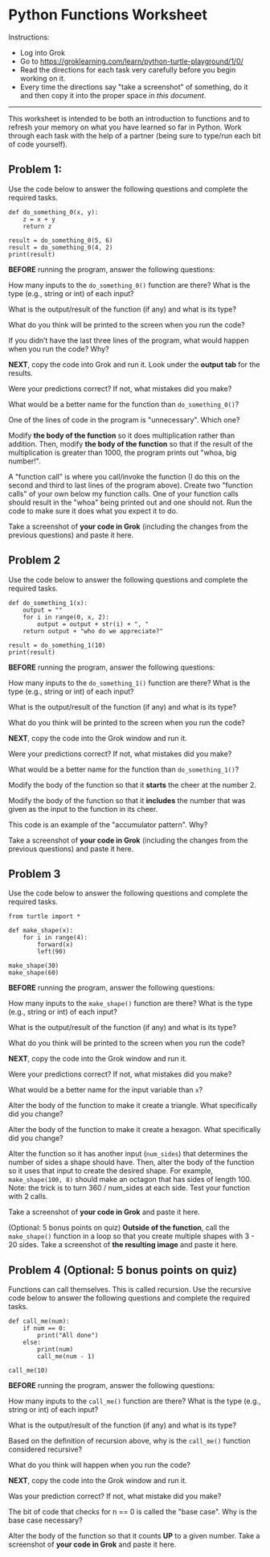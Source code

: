 # Python Functions Worksheet

Instructions:
- Log into Grok
- Go to https://groklearning.com/learn/python-turtle-playground/1/0/
- Read the directions for each task very carefully before you begin working on it.
- Every time the directions say "take a screenshot" of something, do it and then copy it into the proper space _in this document_.

---

This worksheet is intended to be both an introduction to functions and to refresh your memory on what you have learned so far in Python. Work through each task with the help of a partner (being sure to type/run each bit of code yourself).

## Problem 1:

Use the code below to answer the following questions and complete the required tasks.

```
def do_something_0(x, y):
    z = x + y
    return z

result = do_something_0(5, 6)
result = do_something_0(4, 2)
print(result)
```

**BEFORE** running the program, answer the following questions:

How many inputs to the `do_something_0()` function are there? What is the type (e.g., string or int) of each input?

>

What is the output/result of the function (if any) and what is its type?

>

What do you think will be printed to the screen when you run the code?

>

If you didn’t have the last three lines of the program, what would happen when you run the code? Why?

>

**NEXT**, copy the code into Grok and run it. Look under the **output tab** for the results. 

Were your predictions correct? If not, what mistakes did you make?

>

What would be a better name for the function than `do_something_0()`?

>

One of the lines of code in the program is "unnecessary". Which one?

>

Modify **the body of the function** so it does multiplication rather than addition. Then, modify **the body of the function** so that if the result of the multiplication is greater than 1000, the program prints out "whoa, big number!".

A "function call" is where you call/invoke the function (I do this on the second and third to last lines of the program above). Create two "function calls" of your own below my function calls. One of your function calls should result in the "whoa" being printed out and one should not. Run the code to make sure it does what you expect it to do.

Take a screenshot of **your code in Grok** (including the changes from the previous questions) and paste it here.

## Problem 2

Use the code below to answer the following questions and complete the required tasks.

```
def do_something_1(x):
    output = ""
    for i in range(0, x, 2):
        output = output + str(i) + ", "
    return output + "who do we appreciate?"

result = do_something_1(10)
print(result)
```

**BEFORE** running the program, answer the following questions:

How many inputs to the `do_something_1()` function are there? What is the type (e.g., string or int) of each input?

>

What is the output/result of the function (if any) and what is its type?

>

What do you think will be printed to the screen when you run the code?

>

**NEXT**, copy the code into the Grok window and run it.

Were your predictions correct? If not, what mistakes did you make?

>

What would be a better name for the function than `do_something_1()`?

>

Modify the body of the function so that it **starts** the cheer at the number 2.

Modify the body of the function so that it **includes** the number that was given as the input to the function in its cheer.

This code is an example of the "accumulator pattern". Why?

>

Take a screenshot of **your code in Grok** (including the changes from the previous questions) and paste it here.

## Problem 3

Use the code below to answer the following questions and complete the required tasks.

```
from turtle import *

def make_shape(x):
    for i in range(4):
        forward(x)
        left(90)

make_shape(30)
make_shape(60)
```

**BEFORE** running the program, answer the following questions:

How many inputs to the `make_shape()` function are there? What is the type (e.g., string or int) of each input?

>

What is the output/result of the function (if any) and what is its type?

>

What do you think will be printed to the screen when you run the code?

>

**NEXT**, copy the code into the Grok window and run it.

Were your predictions correct? If not, what mistakes did you make?

>

What would be a better name for the input variable than `x`?

>

Alter the body of the function to make it create a triangle. What specifically did you change?

>

Alter the body of the function to make it create a hexagon. What specifically did you change?

>

Alter the function so it has another input (`num_sides`) that determines the number of sides a shape should have. Then, alter the body of the function so it uses that input to create the desired shape. For example, `make_shape(100, 8)` should make an octagon that has sides of length 100. Note: the trick is to turn 360 / num_sides at each side. Test your function with 2 calls.

Take a screenshot of **your code in Grok** and paste it here.

(Optional: 5 bonus points on quiz) **Outside of the function**, call the `make_shape()` function in a loop so that you create multiple shapes with 3 - 20 sides. Take a screenshot of **the resulting image** and paste it here.

## Problem 4 (Optional: 5 bonus points on quiz)

Functions can call themselves. This is called recursion. Use the recursive code below to answer the following questions and complete the required tasks.

```
def call_me(num):
    if num == 0:
        print("All done")
    else:
        print(num)
        call_me(num - 1)

call_me(10)
```

**BEFORE** running the program, answer the following questions:

How many inputs to the `call_me()` function are there? What is the type (e.g., string or int) of each input?

>

What is the output/result of the function (if any) and what is its type?

>

Based on the definition of recursion above, why is the `call_me()` function considered recursive?

>

What do you think will happen when you run the code?

>

**NEXT**, copy the code into the Grok window and run it.

Was your prediction correct? If not, what mistake did you make?

>

The bit of code that checks for n == 0 is called the "base case". Why is the base case necessary?

>

Alter the body of the function so that it counts **UP** to a given number. Take a screenshot of **your code in Grok** and paste it here.
